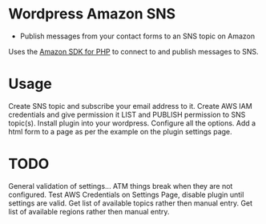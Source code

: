 Wordpress Amazon SNS
====================

* Publish messages from your contact forms to an SNS topic on Amazon

Uses the <a href="https://github.com/aws/aws-sdk-php">Amazon SDK for PHP</a> to connect to and publish messages to SNS.

Usage
=====

Create SNS topic and subscribe your email address to it.
Create AWS IAM credentials and give permission it LIST and PUBLISH permission to SNS topic(s).
Install plugin into your wordpress.
Configure all the options.
Add a html form to a page as per the example on the plugin settings page.

TODO
====
General validation of settings... ATM things break when they are not configured.
Test AWS Credentials on Settings Page, disable plugin until settings are valid.
Get list of available topics rather then manual entry.
Get list of available regions rather then manual entry.
